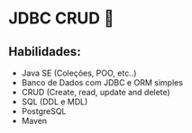# JDBC CRUD :floppy_disk:

## Habilidades:

- Java SE (Coleções, POO, etc..)
- Banco de Dados com JDBC e ORM simples
- CRUD (Create, read, update and delete) 
- SQL (DDL e MDL)
- PostgreSQL
- Maven


